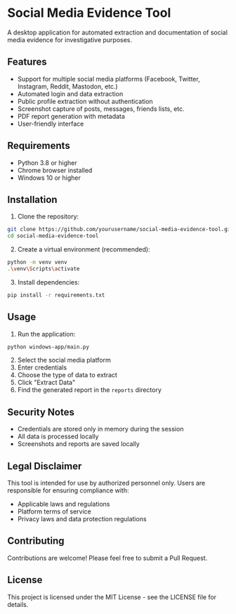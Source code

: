 # Social Media Evidence Tool

A desktop application for automated extraction and documentation of social media evidence for investigative purposes.

## Features

- Support for multiple social media platforms (Facebook, Twitter, Instagram, Reddit, Mastodon, etc.)
- Automated login and data extraction
- Public profile extraction without authentication
- Screenshot capture of posts, messages, friends lists, etc.
- PDF report generation with metadata
- User-friendly interface

## Requirements

- Python 3.8 or higher
- Chrome browser installed
- Windows 10 or higher

## Installation

1. Clone the repository:
```bash
git clone https://github.com/yourusername/social-media-evidence-tool.git
cd social-media-evidence-tool
```

2. Create a virtual environment (recommended):
```bash
python -m venv venv
.\venv\Scripts\activate
```

3. Install dependencies:
```bash
pip install -r requirements.txt
```

## Usage

1. Run the application:
```bash
python windows-app/main.py
```

2. Select the social media platform
3. Enter credentials
4. Choose the type of data to extract
5. Click "Extract Data"
6. Find the generated report in the `reports` directory

## Security Notes

- Credentials are stored only in memory during the session
- All data is processed locally
- Screenshots and reports are saved locally

## Legal Disclaimer

This tool is intended for use by authorized personnel only. Users are responsible for ensuring compliance with:
- Applicable laws and regulations
- Platform terms of service
- Privacy laws and data protection regulations

## Contributing

Contributions are welcome! Please feel free to submit a Pull Request.

## License

This project is licensed under the MIT License - see the LICENSE file for details.
